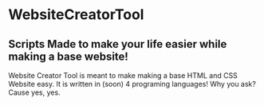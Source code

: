 # WebsiteCreatorTool

## Scripts Made to make your life easier while making a base website!
Website Creator Tool is meant to make making a base HTML and CSS Website easy. It is
written in (soon) 4 programing languages! Why you ask? Cause yes, yes.

